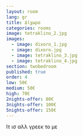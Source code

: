 ```yaml
---
layout: room
lang: gr
title: Δίχωρο
categories: rooms
image: tetraklino_2.jpg
images:
  - image: dixoro_1.jpg
  - image: dixoro.jpg
  - image: tetraklino_3.jpg
  - image: tetraklino_4.jpg
section: twobedroom
published: true
order: 4
low: 50€
medium: 50€
high: 70€
2nights-offer: 80€
3nights-offer: 100€
5nights-offer: 150€
---
```


Ιτ ισ αλλ γρεεκ το με